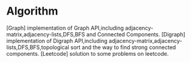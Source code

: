 # Algorithm
[Graph] implementation of Graph API,including adjacency-matrix,adjacency-lists,DFS,BFS and Connected Components.
[Digraph] implementation of Digraph API,including adjacency-matrix,adjacency-lists,DFS,BFS,topological sort and the way to find strong connected components.
[Leetcode] solution to some problems on leetcode.
